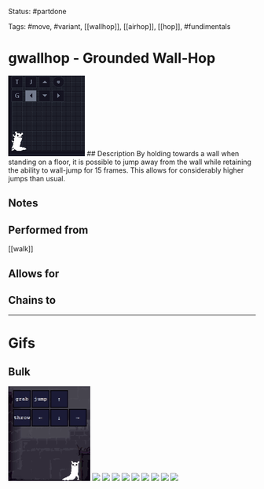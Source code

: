 Status: #partdone

Tags: #move, #variant, [[wallhop]], [[airhop]], [[hop]], #fundimentals

# gwallhop - Grounded Wall-Hop
<img src=https://raw.githubusercontent.com/LauraHannah44/Rain-World-Movement/main/Files/gwallhop_header.gif>
## Description
By holding towards a wall when standing on a floor, it is possible to jump away from the wall while retaining the ability to wall-jump for 15 frames. This allows for considerably higher jumps than usual.

## Notes


## Performed from
[[walk]]

## Allows for


## Chains to


___
# Gifs
## Bulk
<img src=https://raw.githubusercontent.com/LauraHannah44/Rain-World-Movement/main/Files/gwallhop_0.gif>
<img src=https://raw.githubusercontent.com/LauraHannah44/Rain-World-Movement/main/Files/gwallhop_1.gif>
<img src=https://raw.githubusercontent.com/LauraHannah44/Rain-World-Movement/main/Files/gwallhop_2.gif>
<img src=https://raw.githubusercontent.com/LauraHannah44/Rain-World-Movement/main/Files/gwallhop_3.gif>
<img src=https://raw.githubusercontent.com/LauraHannah44/Rain-World-Movement/main/Files/gwallhop_4.gif>
<img src=https://raw.githubusercontent.com/LauraHannah44/Rain-World-Movement/main/Files/gwallhop_5.gif>
<img src=https://raw.githubusercontent.com/LauraHannah44/Rain-World-Movement/main/Files/gwallhop_6.gif>
<img src=https://raw.githubusercontent.com/LauraHannah44/Rain-World-Movement/main/Files/gwallhop_7.gif>
<img src=https://raw.githubusercontent.com/LauraHannah44/Rain-World-Movement/main/Files/gwallhop_8.gif>
<img src=https://raw.githubusercontent.com/LauraHannah44/Rain-World-Movement/main/Files/gwallhop_9.gif>
